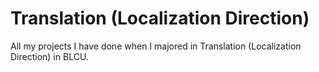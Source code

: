 # Translation (Localization Direction) 
All my projects I have done when I majored in Translation (Localization Direction) in BLCU.
